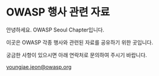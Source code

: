 # OWASP 행사 관련 자료
안녕하세요. OWASP Seoul Chapter입니다.

이곳은 OWASP 각종 행사와 관련된 자료를 공유하기 위한 곳입니다.

궁금한 사항이 있으시면 아래 연락처로 문의하여 주시기 바랍니다.

youngjae.jeon@owasp.org
